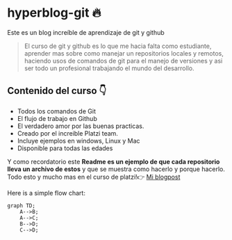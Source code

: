 # hyperblog-git 🔥
Este es un blog increíble de aprendizaje de git y github
>El curso de git y github es lo que me hacia falta como estudiante, aprender mas sobre como manejar un repositorios locales y remotos, haciendo usos de comandos de git para el manejo de versiones y asi ser todo un profesional trabajando el mundo del desarrollo.

## Contenido del curso 👇
* Todos los comandos de Git
* El flujo de trabajo en Github
* El verdadero amor por las buenas practicas.
* Creado por el increible Platzi team.
* Incluye ejemplos en windows, Linux y Mac
* Disponible para todas las edades

Y como recordatorio este **Readme es un ejemplo de que cada repositorio lleva un archivo de estos** y que se muestra como hacerlo y porque hacerlo. Todo esto y mucho mas en el curso de platzi!👉 [Mi blogpost](https://osegueda.github.io/hyperblog-git//blogpost.html "Mi blogpost")

Here is a simple flow chart:

```mermaid
graph TD;
    A-->B;
    A-->C;
    B-->D;
    C-->D;
```
